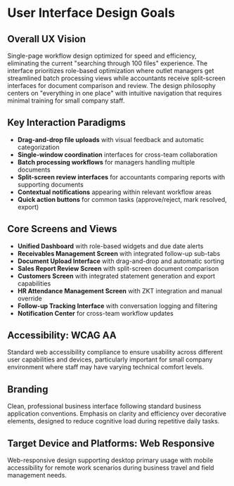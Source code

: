 # User Interface Design Goals

## Overall UX Vision
Single-page workflow design optimized for speed and efficiency, eliminating the current "searching through 100 files" experience. The interface prioritizes role-based optimization where outlet managers get streamlined batch processing views while accountants receive split-screen interfaces for document comparison and review. The design philosophy centers on "everything in one place" with intuitive navigation that requires minimal training for small company staff.

## Key Interaction Paradigms
- **Drag-and-drop file uploads** with visual feedback and automatic categorization
- **Single-window coordination** interfaces for cross-team collaboration
- **Batch processing workflows** for managers handling multiple documents
- **Split-screen review interfaces** for accountants comparing reports with supporting documents
- **Contextual notifications** appearing within relevant workflow areas
- **Quick action buttons** for common tasks (approve/reject, mark resolved, export)

## Core Screens and Views
- **Unified Dashboard** with role-based widgets and due date alerts
- **Receivables Management Screen** with integrated follow-up sub-tabs
- **Document Upload Interface** with drag-and-drop and automatic sorting
- **Sales Report Review Screen** with split-screen document comparison
- **Customers Screen** with integrated statement generation and export capabilities
- **HR Attendance Management Screen** with ZKT integration and manual override
- **Follow-up Tracking Interface** with conversation logging and filtering
- **Notification Center** for cross-team workflow updates

## Accessibility: WCAG AA
Standard web accessibility compliance to ensure usability across different user capabilities and devices, particularly important for small company environment where staff may have varying technical comfort levels.

## Branding
Clean, professional business interface following standard business application conventions. Emphasis on clarity and efficiency over decorative elements, designed to reduce cognitive load during repetitive daily tasks.

## Target Device and Platforms: Web Responsive
Web-responsive design supporting desktop primary usage with mobile accessibility for remote work scenarios during business travel and field management needs.
